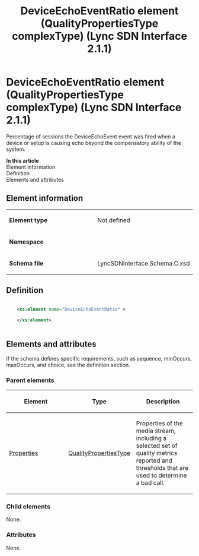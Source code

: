 ﻿---
title: DeviceEchoEventRatio element (QualityPropertiesType complexType) (Lync SDN Interface 2.1.1)
TOCTitle: DeviceEchoEventRatio element
ms:assetid: 9970c801-398b-ff63-c87c-8c03ebee82fe
ms:mtpsurl: https://msdn.microsoft.com/en-us/library/Dn912713(v=office.15)
ms:contentKeyID: 64126883
ms.date: 02/16/2015
mtps_version: v=office.15
dev_langs:
- xml
---

# DeviceEchoEventRatio element (QualityPropertiesType complexType) (Lync SDN Interface 2.1.1)

Percentage of sessions the DeviceEchoEvent event was fired when a device or setup is causing echo beyond the compensatory ability of the system.


**In this article**  
Element information  
Definition  
Elements and attributes  

## Element information

<table>
<colgroup>
<col style="width: 50%" />
<col style="width: 50%" />
</colgroup>
<tbody>
<tr class="odd">
<td><p><strong>Element type</strong></p></td>
<td><p>Not defined</p></td>
</tr>
<tr class="even">
<td><p><strong>Namespace</strong></p></td>
<td><p></p></td>
</tr>
<tr class="odd">
<td><p><strong>Schema file</strong></p></td>
<td><p>LyncSDNInterface.Schema.C.xsd</p></td>
</tr>
</tbody>
</table>


## Definition

``` xml

    <xs:element name="DeviceEchoEventRatio" >
    
    </xs:element>
  
```

## Elements and attributes

If the schema defines specific requirements, such as sequence, minOccurs, maxOccurs, and choice, see the definition section.

### Parent elements

<table>
<colgroup>
<col style="width: 33%" />
<col style="width: 33%" />
<col style="width: 33%" />
</colgroup>
<thead>
<tr class="header">
<th><p>Element</p></th>
<th><p>Type</p></th>
<th><p>Description</p></th>
</tr>
</thead>
<tbody>
<tr class="odd">
<td><p><a href="properties-element-qualitytype-complextype-lync-sdn-interface-2-1-1.md">Properties</a></p></td>
<td><p><a href="qualitypropertiestype-complextype-lync-sdn-interface-2-1-1.md">QualityPropertiesType</a></p></td>
<td><p>Properties of the media stream, including a selected set of quality metrics reported and thresholds that are used to determine a bad call.</p></td>
</tr>
</tbody>
</table>


### Child elements

None.

### Attributes

None.


